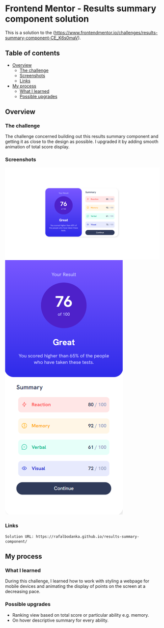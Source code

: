 # Frontend Mentor - Results summary component solution

This is a solution to the (https://www.frontendmentor.io/challenges/results-summary-component-CE_K6s0maV).

## Table of contents

- [Overview](#overview)
  - [The challenge](#the-challenge)
  - [Screenshots](#screenshots)
  - [Links](#links)
- [My process](#my-process)
  - [What I learned](#what-i-learned)
  - [Possible upgrades](#possible-upgrades)

## Overview

### The challenge

The challenge concerned building out this results summary component and getting it as close to the design as possible. I upgraded it by adding smooth animation of total score display.

### Screenshots

![](./screenshot-desktop.png)
![](./screenshot-mobile.png)

### Links

    Solution URL: https://rafalbodanka.github.io/results-summary-component/

## My process

### What I learned

During this challenge, I learned how to work with styling a webpage for mobile devices and animating the display of points on the screen at a decreasing pace.

### Possible upgrades

 - Ranking view based on total score or particular ability e.g. memory.
 - On hover descriptive summary for every ability.

